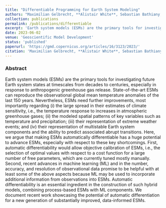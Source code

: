 ```yaml
---
title: "Differentiable Programming for Earth System Modeling"
authors: "Maximilian Gelbrecht, **Alistair White**, Sebastian Bathiany, Niklas Boers"
collection: publications
permalink: /publications/differentiable
excerpt: 'Earth system models (ESMs) are the primary tools for investigating future Earth system states at timescales from decades to centuries, especially in response to anthropogenic greenhouse gas release. State-of-the-art ESMs can reproduce the observational global mean temperature anomalies of the last 150 years. Nevertheless, ESMs need further improvements, most importantly regarding (i) the large spread in their estimates of climate sensitivity, i.e., the temperature response to increases in atmospheric greenhouse gases; (ii) the modeled spatial patterns of key variables such as temperature and precipitation; (iii) their representation of extreme weather events; and (iv) their representation of multistable Earth system components and the ability to predict associated abrupt transitions. Here, we argue that making ESMs automatically differentiable has a huge potential to advance ESMs...'
date: 2023-06-02
venue: 'Geoscientific Model Development'
status: 'published'
paperurl: 'https://gmd.copernicus.org/articles/16/3123/2023/'
citation: 'Maximilian Gelbrecht, **Alistair White**, Sebastian Bathiany, and Niklas Boers. Differentiable programming for Earth system modeling. *Geoscientific Model Development*, 16(11):3123–3135, 2023.'
---
```

### Abstract
Earth system models (ESMs) are the primary tools for investigating future Earth system states at timescales from decades to centuries, especially in response to anthropogenic greenhouse gas release. State-of-the-art ESMs can reproduce the observational global mean temperature anomalies of the last 150 years. Nevertheless, ESMs need further improvements, most importantly regarding (i) the large spread in their estimates of climate sensitivity, i.e., the temperature response to increases in atmospheric greenhouse gases; (ii) the modeled spatial patterns of key variables such as temperature and precipitation; (iii) their representation of extreme weather events; and (iv) their representation of multistable Earth system components and the ability to predict associated abrupt transitions. Here, we argue that making ESMs automatically differentiable has a huge potential to advance ESMs, especially with respect to these key shortcomings. First, automatic differentiability would allow objective calibration of ESMs, i.e., the selection of optimal values with respect to a cost function for a large number of free parameters, which are currently tuned mostly manually. Second, recent advances in machine learning (ML) and in the number, accuracy, and resolution of observational data promise to be helpful with at least some of the above aspects because ML may be used to incorporate additional information from observations into ESMs. Automatic differentiability is an essential ingredient in the construction of such hybrid models, combining process-based ESMs with ML components. We document recent work showcasing the potential of automatic differentiation for a new generation of substantially improved, data-informed ESMs.
